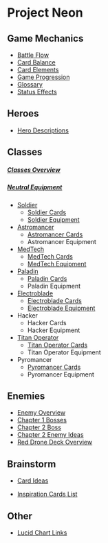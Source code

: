 # Project Neon

## Game Mechanics
- [Battle Flow](GameMechanics/BattleFlow.md)
- [Card Balance](GameMechanics/CardBalance.md)
- [Card Elements](GameMechanics/CardElements.md)
- [Game Progression](GameMechanics/GameProgression.md)
- [Glossary](GameMechanics/Glossary.md)
- [Status Effects](GameMechanics/StatusEffects.md)

## Heroes
- [Hero Descriptions](Heroes/HeroDescriptions.md)
## Classes
##### [Classes Overview](Classes/Classes.md)
##### [Neutral Equipment](Equipment/Neutral_Equipment.md)
- [Soldier](Classes/Soldier.md)
  - [Soldier Cards](Cards/Soldier_Cards.md)
  - [Soldier Equipment](Equipment/Soldier_Equipment.md)
- [Astromancer](Classes/AstroMancer.md)
  - [Astromancer Cards](Cards/AstroMancer_Cards.md)
  - Astromancer Equipment
- [MedTech](Classes/MedTech.md)
  - [MedTech Cards](Cards/MedTech_Cards.md)
  - [MedTech Equipment](Equipment/MedTech_Equipment.md) 
- [Paladin](Classes/Paladin.md)
  - [Paladin Cards](Cards/Paladin_Cards.md)
  - Paladin Equipment
- [Electroblade](Classes/ElectroBlade.md)
  - [Electroblade Cards](Cards/ElectroBlade_Cards.md)
  - [Electroblade Equipment](Equipment/ElectroBlade_Equipment.md) 
- Hacker
  - Hacker Cards
  - Hacker Equipment
- [Titan Operator](Classes/TitanOperator.md)
  - [Titan Operator Cards](Cards/TitanOperator_Cards.md)
  - Titan Operator Equipment 
- Pyromancer
  - [Pyromancer Cards](Cards/Pyromancer_Cards.md)
  - Pyromancer Equipment 

## Enemies

- [Enemy Overview](Enemies/Enemies.md)
- [Chapter 1 Bosses](Enemies/Bosses_Chapter1.md)
- [Chapter 2 Boss](Enemies/Boss_Chapter2.md)
- [Chapter 2 Enemy Ideas](Enemies/Chapter2_EnemyIdeas.md)
- [Red Drone Deck Overview](Enemies/RedDrone.md)

## Brainstorm
- [Card Ideas](Brainstorms/Card_Ideas.md)

- [Inspiration Cards List](Brainstorms/Inspiration_Cards_List.md)

## Other
- [Lucid Chart Links](Other/lucidchart-links.md)


